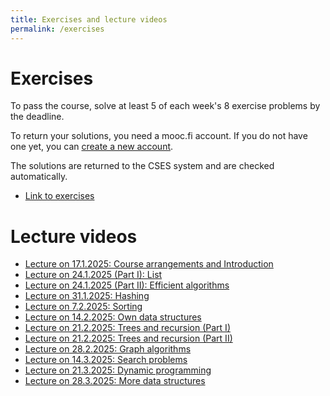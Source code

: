 ```yaml
---
title: Exercises and lecture videos
permalink: /exercises
---
```

    
# Exercises

To pass the course, solve at least 5 of each week's 8 exercise problems by the deadline.

To return your solutions, you need a mooc.fi account. If you do not have one yet, you can [create a new account](https://www.mooc.fi/en/sign-up).

The solutions are returned to the CSES system and are checked automatically.

* [Link to exercises](https://cses.fi/dsa25k/list/)

# Lecture videos

* [Lecture on 17.1.2025: Course arrangements and Introduction](https://www.helsinki.fi/fi/unitube/video/98ef8827-74eb-4a56-9d54-f64e3c80d4d0)
* [Lecture on 24.1.2025 (Part I): List](https://www.helsinki.fi/fi/unitube/video/06a8e96b-cfbb-4bf3-b02d-f0308ab512ba)
* [Lecture on 24.1.2025 (Part II): Efficient algorithms](https://www.helsinki.fi/fi/unitube/video/fc60c141-bacd-4fef-87b7-1882dc07a7cb)
* [Lecture on 31.1.2025: Hashing](https://www.helsinki.fi/fi/unitube/video/e77c8312-3ed9-4554-b25f-ec47d666f103)
* [Lecture on 7.2.2025: Sorting](https://www.helsinki.fi/fi/unitube/video/4bb9213e-8f4c-4f3c-a541-f75c89d35d14)
* [Lecture on 14.2.2025: Own data structures](https://www.helsinki.fi/fi/unitube/video/4d63a5f6-7808-4500-8ddb-e9426875270b)
* [Lecture on 21.2.2025: Trees and recursion (Part I)](https://www.helsinki.fi/fi/unitube/video/85284e2a-05a1-498b-9c6f-3c3a64fd8b29)
* [Lecture on 21.2.2025: Trees and recursion (Part II)](https://www.helsinki.fi/fi/unitube/video/0d22a03d-c582-4ea6-afe5-a5fba0ba8d29)
* [Lecture on 28.2.2025: Graph algorithms](https://www.helsinki.fi/fi/unitube/video/6087a2b2-c9de-4df6-94d7-5969071e9287)
* [Lecture on 14.3.2025: Search problems](https://www.helsinki.fi/fi/unitube/video/64b4a7c5-5b0f-481a-8ac0-78ab166b19d0)
* [Lecture on 21.3.2025: Dynamic programming](https://www.helsinki.fi/fi/unitube/video/6eb9cd04-7d4a-4d52-8c96-4be822f3571c)
* [Lecture on 28.3.2025: More data structures](https://www.helsinki.fi/fi/unitube/video/fd5f401c-54f3-470d-b312-9921a2d0a468)

 
